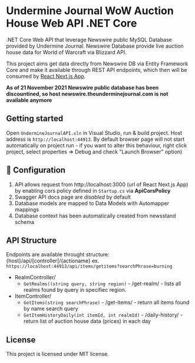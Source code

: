 # Undermine Journal WoW Auction House Web API .NET Core

.NET Core Web API that leverage Newswire public MySQL Database provided by Undermine Journal. Newswire Database provide live auction house data for World of Warcraft via Blizzard API. 

This project aims get data directly from Newswire DB via Entity Framework Core and make it available through REST API endpoints, which then will be consumed by [React Next.js App](https://github.com/shivero/React-Undermine-Journal-App-Next.js).

**As of 21 November 2021 Newswire public database has been discountined, so host newswire.theunderminejournal.com is not available anymore**

## Getting started
Open `UndermineJournalAPI.sln` in Visual Studio, run & build project. Host address is `http://localhost:44913`.
By default browser page will not start automatically on project run - if you want to alter this behaviour, right click project, select properties => Debug and check "Launch Browser" option)

## :wrench: Configuration
1. API allows request from http://localhost:3000 (url of React Next.js App) by enabling cors policy defined in `Startup.cs` via **ApiCorsPolicy**
2. Swagger API docs page are *disabled* by default
3. Database models are mapped to Data Models with Automapper mappings
4. Database context has been automatically created from newsstand schema
## API Structure
Endpoints are available throught structure: {host}/api/[controller]/{actioname} ex. `https://localhost:44913/api/items/getitems?searchPhrase=burning`

- RealmController/
    - `GetRealms((string query, string region)` - /get-realm/ - lists all realms found by query in specifiec region. 
- ItemController/
    - `GetItems(string searchPhrase)` - /get-items/ - return all items found by name search query
    - `GetItemHistoryDaily(int itemId, int realmId)` - /daily-history/ - return list of auction house data (prices) in each day


## License
This project is licensed under MIT license.
